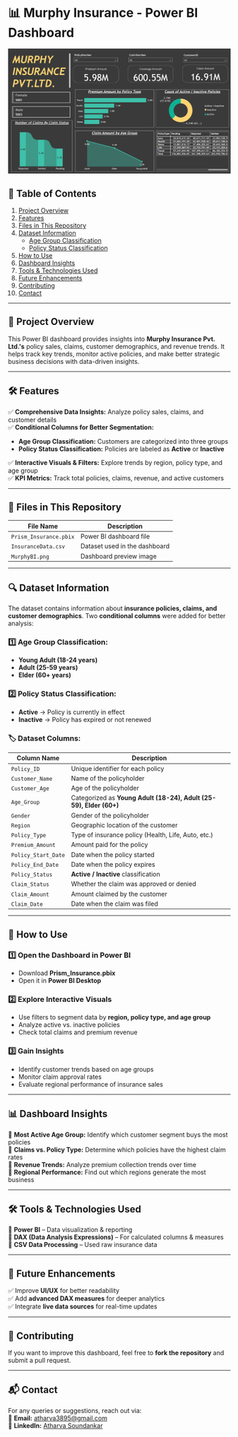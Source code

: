 # 📊 Murphy Insurance - Power BI Dashboard  

![Dashboard Preview](https://github.com/mercydeez/Murphy_Insurance/blob/main/MurphyBI.png)  

## 📌 Table of Contents  
1. [Project Overview](#project-overview)  
2. [Features](#features)  
3. [Files in This Repository](#files-in-this-repository)  
4. [Dataset Information](#dataset-information)  
   - [Age Group Classification](#1️⃣-age-group-classification)  
   - [Policy Status Classification](#2️⃣-policy-status-classification)  
5. [How to Use](#how-to-use)  
6. [Dashboard Insights](#dashboard-insights)  
7. [Tools & Technologies Used](#tools--technologies-used)  
8. [Future Enhancements](#future-enhancements)  
9. [Contributing](#contributing)  
10. [Contact](#contact)  

---

## 📌 Project Overview  
This Power BI dashboard provides insights into **Murphy Insurance Pvt. Ltd.'s** policy sales, claims, customer demographics, and revenue trends. It helps track key trends, monitor active policies, and make better strategic business decisions with data-driven insights.  

---

## 🛠 Features  
✅ **Comprehensive Data Insights:** Analyze policy sales, claims, and customer details  
✅ **Conditional Columns for Better Segmentation:**  
- **Age Group Classification:** Customers are categorized into three groups  
- **Policy Status Classification:** Policies are labeled as **Active** or **Inactive**
   
✅ **Interactive Visuals & Filters:** Explore trends by region, policy type, and age group  
✅ **KPI Metrics:** Track total policies, claims, revenue, and active customers  

---

## 📂 Files in This Repository  

| File Name              | Description                      |
|------------------------|--------------------------------|
| `Prism_Insurance.pbix` | Power BI dashboard file        |
| `InsuranceData.csv`    | Dataset used in the dashboard |
| `MurphyBI.png`         | Dashboard preview image       |

---

## 🔍 Dataset Information  
The dataset contains information about **insurance policies, claims, and customer demographics**. Two **conditional columns** were added for better analysis:  

### **1️⃣ Age Group Classification:**  
   - **Young Adult (18-24 years)**  
   - **Adult (25-59 years)**  
   - **Elder (60+ years)**  

### **2️⃣ Policy Status Classification:**  
   - **Active** → Policy is currently in effect  
   - **Inactive** → Policy has expired or not renewed  

### 🏷 **Dataset Columns:**  

| Column Name        | Description                                         |
|--------------------|-----------------------------------------------------|
| `Policy_ID`       | Unique identifier for each policy                   |
| `Customer_Name`   | Name of the policyholder                            |
| `Customer_Age`    | Age of the policyholder                             |
| `Age_Group`       | Categorized as **Young Adult (18-24), Adult (25-59), Elder (60+)** |
| `Gender`          | Gender of the policyholder                          |
| `Region`          | Geographic location of the customer                 |
| `Policy_Type`     | Type of insurance policy (Health, Life, Auto, etc.) |
| `Premium_Amount`  | Amount paid for the policy                          |
| `Policy_Start_Date` | Date when the policy started                     |
| `Policy_End_Date`  | Date when the policy expires                      |
| `Policy_Status`   | **Active / Inactive** classification                |
| `Claim_Status`    | Whether the claim was approved or denied            |
| `Claim_Amount`    | Amount claimed by the customer                      |
| `Claim_Date`      | Date when the claim was filed                       |

---

## 🚀 How to Use  

### **1️⃣ Open the Dashboard in Power BI**  
- Download **Prism_Insurance.pbix**  
- Open it in **Power BI Desktop**  

### **2️⃣ Explore Interactive Visuals**  
- Use filters to segment data by **region, policy type, and age group**  
- Analyze active vs. inactive policies  
- Check total claims and premium revenue  

### **3️⃣ Gain Insights**  
- Identify customer trends based on age groups  
- Monitor claim approval rates  
- Evaluate regional performance of insurance sales  

---

## 📊 Dashboard Insights  
📌 **Most Active Age Group:** Identify which customer segment buys the most policies  
📌 **Claims vs. Policy Type:** Determine which policies have the highest claim rates  
📌 **Revenue Trends:** Analyze premium collection trends over time  
📌 **Regional Performance:** Find out which regions generate the most business  

---

## 🛠 Tools & Technologies Used  
🔹 **Power BI** – Data visualization & reporting  
🔹 **DAX (Data Analysis Expressions)** – For calculated columns & measures  
🔹 **CSV Data Processing** – Used raw insurance data  

---

## 🔧 Future Enhancements  
✅ Improve **UI/UX** for better readability  
✅ Add **advanced DAX measures** for deeper analytics  
✅ Integrate **live data sources** for real-time updates  

---

## 🌟 Contributing  
If you want to improve this dashboard, feel free to **fork the repository** and submit a pull request.  

---

## 📬 Contact  
For any queries or suggestions, reach out via:  
📧 **Email:** [atharva3895@gmail.com](mailto:atharva3895@gmail.com)  
📩 **LinkedIn:** [Atharva Soundankar](https://www.linkedin.com/in/atharva-soundankar/)  

